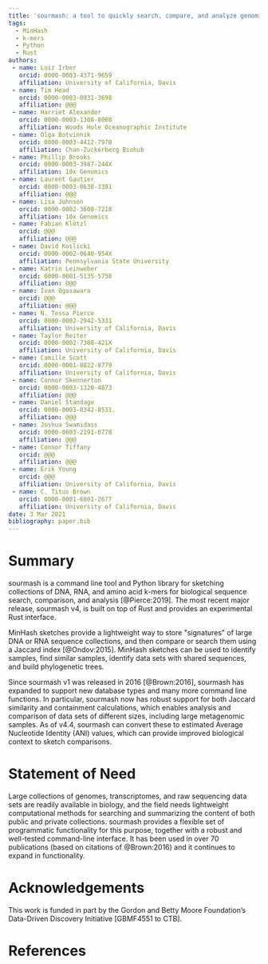 ```yaml
---
title: 'sourmash: a tool to quickly search, compare, and analyze genomic and metagenomic data sets'
tags:
  - MinHash
  - k-mers
  - Python
  - Rust
authors:
 - name: Luiz Irber
   orcid: 0000-0003-4371-9659
   affiliation: University of California, Davis
 - name: Tim Head
   orcid: 0000-0003-0931-3698
   affiliation: @@@
 - name: Harriet Alexander
   orcid: 0000-0003-1308-8008
   affiliation: Woods Hole Oceanographic Institute
 - name: Olga Botvinnik
   orcid: 0000-0003-4412-7970
   affiliation: Chan-Zuckerberg Biohub
 - name: Phillip Brooks
   orcid: 0000-0003-3987-244X
   affiliation: 10x Genomics
 - name: Laurent Gautier
   orcid: 0000-0003-0638-3391
   affiliation: @@@
 - name: Lisa Johnson
   orcid: 0000-0002-3600-7218
   affiliation: 10x Genomics
 - name: Fabian Klötzl
   orcid: @@@
   affiliation: @@@
 - name: David Koslicki
   orcid: 0000-0002-0640-954X
   affiliation: Pennsylvania State University
 - name: Katrin Leinweber
   orcid: 0000-0001-5135-5758
   affiliation: @@@
 - name: Ivan Ogasawara
   orcid: @@@
   affiliation: @@@
 - name: N. Tessa Pierce
   orcid: 0000-0002-2942-5331
   affiliation: University of California, Davis
 - name: Taylor Reiter
   orcid: 0000-0002-7388-421X
   affiliation: University of California, Davis
 - name: Camille Scott
   orcid: 0000-0001-8822-8779
   affiliation: University of California, Davis
 - name: Connor Skennerton
   orcid: 0000-0003-1320-4873
   affiliation: @@@
 - name: Daniel Standage
   orcid: 0000-0003-0342-8531.
   affiliation: @@@
 - name: Joshua Swamidass
   orcid: 0000-0003-2191-0778
   affiliation: @@@
 - name: Connor Tiffany
   orcid: @@@
   affiliation: @@@
 - name: Erik Young
   orcid: @@@
   affiliation: University of California, Davis
 - name: C. Titus Brown
   orcid: 0000-0001-6001-2677
   affiliation: University of California, Davis
date: 3 Mar 2021
bibliography: paper.bib
---
```


# Summary

sourmash is a command line tool and Python library for sketching
collections of DNA, RNA, and amino acid k-mers for biological sequence
search, comparison, and analysis [@Pierce:2019]. The most recent
major release, sourmash v4, is built on top of Rust and provides an
experimental Rust interface.

MinHash sketches provide a lightweight way to store "signatures" of
large DNA or RNA sequence collections, and then compare or search them
using a Jaccard index [@Ondov:2015].  MinHash sketches can be used
to identify samples, find similar samples, identify data sets with
shared sequences, and build phylogenetic trees.

Since sourmash v1 was released in 2016 [@Brown:2016], sourmash has expanded
to support new database types and many more command line functions.
In particular, sourmash now has robust support for both Jaccard similarity
and containment calculations, which enables analysis and comparison of data sets
of different sizes, including large metagenomic samples. As of v4.4,
sourmash can convert these to estimated Average Nucleotide Identity (ANI)
values, which can provide improved biological context to sketch comparisons.

# Statement of Need

Large collections of genomes, transcriptomes, and raw sequencing data
sets are readily available in biology, and the field needs lightweight
computational methods for searching and summarizing the content of
both public and private collections. sourmash provides a flexible set
of programmatic functionality for this purpose, together with a robust
and well-tested command-line interface. It has been used in over 70
publications (based on citations of @Brown:2016) and it continues
to expand in functionality.

# Acknowledgements

This work is funded in part by the Gordon and Betty Moore Foundation’s
Data-Driven Discovery Initiative [GBMF4551 to CTB].

# References
